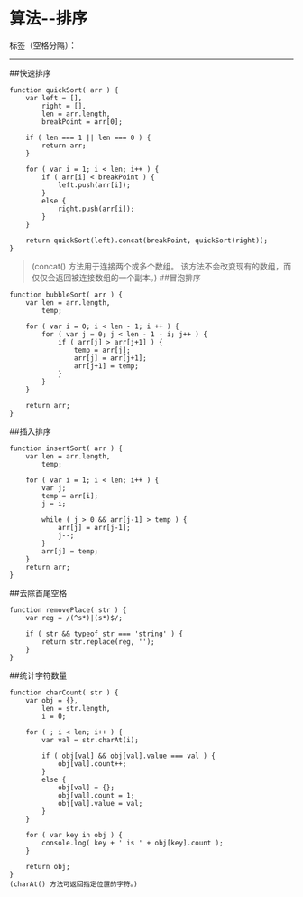 ﻿# 算法--排序

标签（空格分隔）： 

---

##快速排序

    function quickSort( arr ) {
        var left = [],
            right = [],
            len = arr.length,
            breakPoint = arr[0];
    
        if ( len === 1 || len === 0 ) {
            return arr;
        }
    
        for ( var i = 1; i < len; i++ ) {
            if ( arr[i] < breakPoint ) {
                left.push(arr[i]);
            }
            else {
                right.push(arr[i]);
            }
        }
    
        return quickSort(left).concat(breakPoint, quickSort(right));
    }
>(concat() 方法用于连接两个或多个数组。
该方法不会改变现有的数组，而仅仅会返回被连接数组的一个副本。)
##冒泡排序

    function bubbleSort( arr ) {
        var len = arr.length,
            temp;
    
        for ( var i = 0; i < len - 1; i ++ ) {
            for ( var j = 0; j < len - 1 - i; j++ ) {
                if ( arr[j] > arr[j+1] ) {
                    temp = arr[j];
                    arr[j] = arr[j+1];
                    arr[j+1] = temp;
                }
            }
        }
    
        return arr;
    }
##插入排序

    function insertSort( arr ) {
        var len = arr.length,
            temp;
    
        for ( var i = 1; i < len; i++ ) {
            var j;
            temp = arr[i];
            j = i;
    
            while ( j > 0 && arr[j-1] > temp ) {
                arr[j] = arr[j-1];
                j--;
            }
            arr[j] = temp;
        }
        return arr;
    }
##去除首尾空格

    function removePlace( str ) {
        var reg = /(^s*)|(s*)$/;
    
        if ( str && typeof str === 'string' ) {
            return str.replace(reg, '');
        }
    }
##统计字符数量

    function charCount( str ) {
        var obj = {},
            len = str.length,
            i = 0;
    
        for ( ; i < len; i++ ) {
            var val = str.charAt(i);
    
            if ( obj[val] && obj[val].value === val ) {
                obj[val].count++;
            }
            else {
                obj[val] = {};
                obj[val].count = 1;
                obj[val].value = val;
            }
        }
    
        for ( var key in obj ) {
            console.log( key + ' is ' + obj[key].count );
        }
    
        return obj;
    }
    (charAt() 方法可返回指定位置的字符。)





